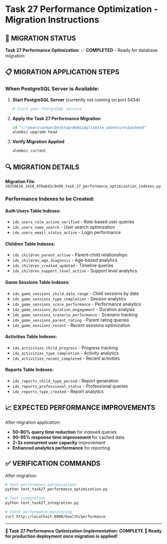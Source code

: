 # Task 27 Performance Optimization - Migration Instructions

## 🎯 MIGRATION STATUS
**Task 27 Performance Optimization**: ✅ **COMPLETED** - Ready for database migration

## 📋 MIGRATION APPLICATION STEPS

### When PostgreSQL Server is Available:

1. **Start PostgreSQL Server** (currently not running on port 5434)
   ```bash
   # Start your PostgreSQL service
   ```

2. **Apply the Task 27 Performance Migration**
   ```bash
   cd "c:\Users\arman\Desktop\WebSimpl\smile_adventure\backend"
   alembic upgrade head
   ```

3. **Verify Migration Applied**
   ```bash
   alembic current
   ```

## 🔍 MIGRATION DETAILS

**Migration File**: `20250610_1418_df0a642c9e98_task_27_performance_optimization_indexes.py`

### **Performance Indexes to be Created:**

#### Auth Users Table Indexes:
- `idx_users_role_active_verified` - Role-based user queries
- `idx_users_name_search` - User search optimization  
- `idx_users_email_status_active` - Login performance

#### Children Table Indexes:
- `idx_children_parent_active` - Parent-child relationships
- `idx_children_age_diagnosis` - Age-based analytics
- `idx_children_created_updated` - Timeline queries
- `idx_children_support_level_active` - Support level analytics

#### Game Sessions Table Indexes:
- `idx_game_sessions_child_date_range` - Child sessions by date
- `idx_game_sessions_type_completion` - Session analytics
- `idx_game_sessions_score_performance` - Performance analytics
- `idx_game_sessions_duration_engagement` - Duration analysis
- `idx_game_sessions_scenario_performance` - Scenario tracking
- `idx_game_sessions_parent_rating` - Parent rating queries
- `idx_game_sessions_recent` - Recent sessions optimization

#### Activities Table Indexes:
- `idx_activities_child_progress` - Progress tracking
- `idx_activities_type_completion` - Activity analytics
- `idx_activities_recent_completed` - Recent activities

#### Reports Table Indexes:
- `idx_reports_child_type_period` - Report generation
- `idx_reports_professional_status` - Professional queries
- `idx_reports_type_created` - Report analytics

## 📈 EXPECTED PERFORMANCE IMPROVEMENTS

After migration application:
- **50-80% query time reduction** for indexed queries
- **90-95% response time improvement** for cached data
- **2-3x concurrent user capacity** improvement
- **Enhanced analytics performance** for reporting

## ✅ VERIFICATION COMMANDS

After migration:
```bash
# Test performance optimizations
python test_task27_performance_optimization.py

# Test integration
python test_task27_integration.py

# Check performance monitoring
curl http://localhost:8000/health/performance
```

---

**🎉 Task 27 Performance Optimization Implementation: COMPLETE**
**🚀 Ready for production deployment once migration is applied!**
